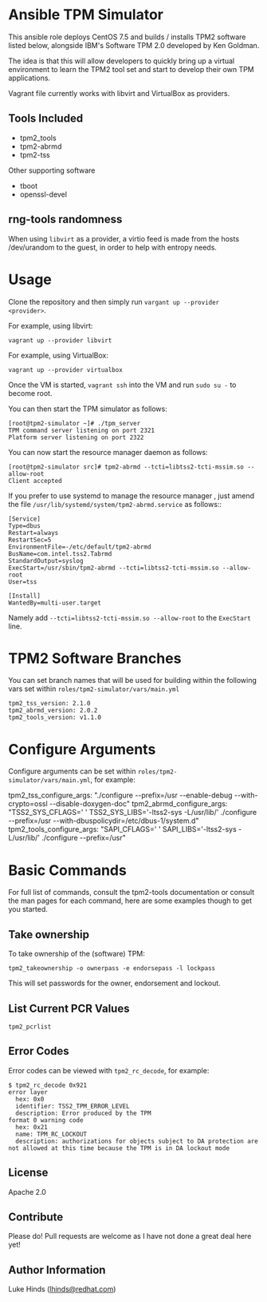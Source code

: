 Ansible TPM Simulator
=====================

This ansible role deploys CentOS 7.5 and builds / installs TPM2 software listed
below, alongside IBM's Software TPM 2.0 developed by Ken Goldman.

The idea is that this will allow developers to quickly bring up a virtual
environment to learn the TPM2 tool set and start to develop their own TPM
applications.

Vagrant file currently works with libvirt and VirtualBox as providers.

Tools Included
--------------

* tpm2_tools
* tpm2-abrmd
* tpm2-tss

Other supporting software

* tboot
* openssl-devel

rng-tools randomness
--------------------

When using `libvirt` as a provider, a virtio feed is made from the hosts
/dev/urandom to the guest, in order to help with entropy needs.

Usage
=====

Clone the repository and then simply run `vargant up --provider <provider>`.

For example, using libvirt:

`vagrant up --provider libvirt`

For example, using VirtualBox:

`vagrant up --provider virtualbox`

Once the VM is started, `vagrant ssh` into the VM and run `sudo su -` to become
root.

You can then start the TPM simulator as follows:

    [root@tpm2-simulator ~]# ./tpm_server
    TPM command server listening on port 2321
    Platform server listening on port 2322

You can now start the resource manager daemon as follows:

    [root@tpm2-simulator src]# tpm2-abrmd --tcti=libtss2-tcti-mssim.so --allow-root
    Client accepted

If you prefer to use systemd to manage the resource manager , just amend
the file `/usr/lib/systemd/system/tpm2-abrmd.service` as follows::

    [Service]
    Type=dbus
    Restart=always
    RestartSec=5
    EnvironmentFile=-/etc/default/tpm2-abrmd
    BusName=com.intel.tss2.Tabrmd
    StandardOutput=syslog
    ExecStart=/usr/sbin/tpm2-abrmd --tcti=libtss2-tcti-mssim.so --allow-root
    User=tss

    [Install]
    WantedBy=multi-user.target

Namely add `--tcti=libtss2-tcti-mssim.so --allow-root` to the `ExecStart` line.

TPM2 Software Branches
======================

You can set branch names that will be used for building within the following
vars set within `roles/tpm2-simulator/vars/main.yml`

    tpm2_tss_version: 2.1.0
    tpm2_abrmd_version: 2.0.2
    tpm2_tools_version: v1.1.0

Configure Arguments
===================

Configure arguments can be set within `roles/tpm2-simulator/vars/main.yml`, for
example:

  tpm2_tss_configure_args: "./configure --prefix=/usr --enable-debug --with-crypto=ossl --disable-doxygen-doc"
  tpm2_abrmd_configure_args: "TSS2_SYS_CFLAGS=' ' TSS2_SYS_LIBS='-ltss2-sys -L/usr/lib/' ./configure --prefix=/usr --with-dbuspolicydir=/etc/dbus-1/system.d"
  tpm2_tools_configure_args: "SAPI_CFLAGS=' ' SAPI_LIBS='-ltss2-sys -L/usr/lib/' ./configure --prefix=/usr"

Basic Commands
==============

For full list of commands, consult the tpm2-tools documentation or consult the
man pages for each command, here are some examples though to get you started.

Take ownership
--------------

To take ownership of the (software) TPM:

    tpm2_takeownership -o ownerpass -e endorsepass -l lockpass

This will set passwords for the owner, endorsement and lockout.

List Current PCR Values
-----------------------

    tpm2_pcrlist

Error Codes
-----------

Error codes can be viewed with `tpm2_rc_decode`, for example:

```
$ tpm2_rc_decode 0x921
error layer
  hex: 0x0
  identifier: TSS2_TPM_ERROR_LEVEL
  description: Error produced by the TPM
format 0 warning code
  hex: 0x21
  name: TPM_RC_LOCKOUT
  description: authorizations for objects subject to DA protection are not allowed at this time because the TPM is in DA lockout mode
```

License
-------

Apache 2.0

Contribute
----------

Please do! Pull requests are welcome as I have not done a great deal here yet!

Author Information
------------------

Luke Hinds (lhinds@redhat.com)
